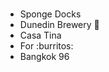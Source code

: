#
##
###
####
#####
######


- Sponge Docks
- Dunedin Brewery :beers:
- Casa Tina
 - For :burritos:
- Bangkok 96 

